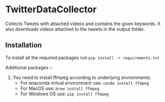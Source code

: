 # TwitterDataCollector
Collects Tweets with attached videos and contains the given keywords. It also downloads videos attached to the tweets in the output folder.

## Installation
To install all the required packages run
`pip install -r requirements.txt`
  
Additional packages :-
1. You need to install ffmpeg according to underlying enviornments.
    * For anaconda virtual environment use: `conda install ffmpeg`
    * For MacOS use: `brew install ffmpeg`
    * For Windows OS use: `pip install ffmpeg`
